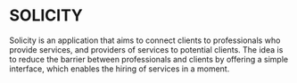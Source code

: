 # SOLICITY

Solicity is an application that aims to connect clients to professionals who provide services, and providers of services to potential clients. The idea is to reduce the barrier between professionals and clients by offering a simple interface, which enables the hiring of services in a moment.
